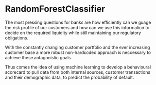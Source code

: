 # RandomForestClassifier
The most pressing questions for banks are how efficiently can we guage the risk profile of our customers and how can we use this information to decide on the required liquidity while still maintaining our regulatory obligations.

With the constantly changing customer portfolio and the ever increasing customer base a more robust non-hardcoded approach is neccessary to achieve these antagonistic goals.

Thus comes the idea of using machine learning to develop a behavioural scorecard to pull data from both internal sources, customer transactions and their demographic data, to predict the probability of default.






